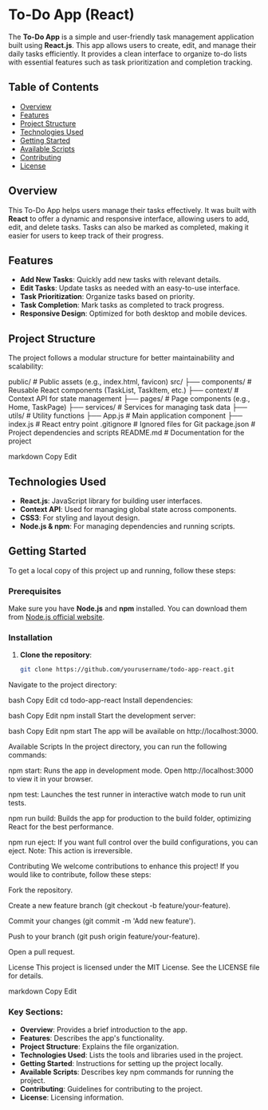 # To-Do App (React)

The **To-Do App** is a simple and user-friendly task management application built using **React.js**. This app allows users to create, edit, and manage their daily tasks efficiently. It provides a clean interface to organize to-do lists with essential features such as task prioritization and completion tracking.

## Table of Contents

- [Overview](#overview)
- [Features](#features)
- [Project Structure](#project-structure)
- [Technologies Used](#technologies-used)
- [Getting Started](#getting-started)
- [Available Scripts](#available-scripts)
- [Contributing](#contributing)
- [License](#license)

## Overview

This To-Do App helps users manage their tasks effectively. It was built with **React** to offer a dynamic and responsive interface, allowing users to add, edit, and delete tasks. Tasks can also be marked as completed, making it easier for users to keep track of their progress.

## Features

- **Add New Tasks**: Quickly add new tasks with relevant details.
- **Edit Tasks**: Update tasks as needed with an easy-to-use interface.
- **Task Prioritization**: Organize tasks based on priority.
- **Task Completion**: Mark tasks as completed to track progress.
- **Responsive Design**: Optimized for both desktop and mobile devices.

## Project Structure

The project follows a modular structure for better maintainability and scalability:

public/ # Public assets (e.g., index.html, favicon) src/ ├── components/ # Reusable React components (TaskList, TaskItem, etc.) ├── context/ # Context API for state management ├── pages/ # Page components (e.g., Home, TaskPage) ├── services/ # Services for managing task data ├── utils/ # Utility functions ├── App.js # Main application component ├── index.js # React entry point .gitignore # Ignored files for Git package.json # Project dependencies and scripts README.md # Documentation for the project

markdown
Copy
Edit

## Technologies Used

- **React.js**: JavaScript library for building user interfaces.
- **Context API**: Used for managing global state across components.
- **CSS3**: For styling and layout design.
- **Node.js & npm**: For managing dependencies and running scripts.

## Getting Started

To get a local copy of this project up and running, follow these steps:

### Prerequisites

Make sure you have **Node.js** and **npm** installed. You can download them from [Node.js official website](https://nodejs.org/).

### Installation

1. **Clone the repository**:
   ```bash
   git clone https://github.com/yourusername/todo-app-react.git
Navigate to the project directory:

bash
Copy
Edit
cd todo-app-react
Install dependencies:

bash
Copy
Edit
npm install
Start the development server:

bash
Copy
Edit
npm start
The app will be available on http://localhost:3000.

Available Scripts
In the project directory, you can run the following commands:

npm start: Runs the app in development mode. Open http://localhost:3000 to view it in your browser.

npm test: Launches the test runner in interactive watch mode to run unit tests.

npm run build: Builds the app for production to the build folder, optimizing React for the best performance.

npm run eject: If you want full control over the build configurations, you can eject. Note: This action is irreversible.

Contributing
We welcome contributions to enhance this project! If you would like to contribute, follow these steps:

Fork the repository.

Create a new feature branch (git checkout -b feature/your-feature).

Commit your changes (git commit -m 'Add new feature').

Push to your branch (git push origin feature/your-feature).

Open a pull request.

License
This project is licensed under the MIT License. See the LICENSE file for details.

markdown
Copy
Edit

### Key Sections:
- **Overview**: Provides a brief introduction to the app.
- **Features**: Describes the app's functionality.
- **Project Structure**: Explains the file organization.
- **Technologies Used**: Lists the tools and libraries used in the project.
- **Getting Started**: Instructions for setting up the project locally.
- **Available Scripts**: Describes key npm commands for running the project.
- **Contributing**: Guidelines for contributing to the project.
- **License**: Licensing information.
